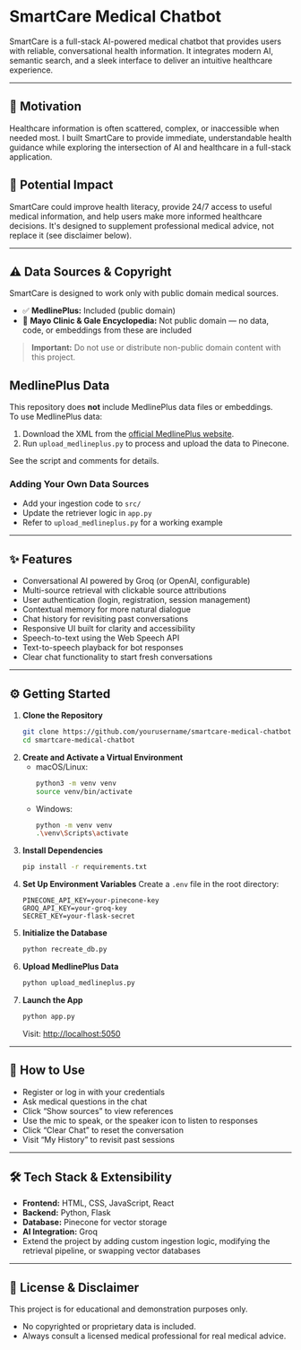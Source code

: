 # SmartCare Medical Chatbot

SmartCare is a full-stack AI-powered medical chatbot that provides users with reliable, conversational health information. It integrates modern AI, semantic search, and a sleek interface to deliver an intuitive healthcare experience.

---

## 🎯 Motivation

Healthcare information is often scattered, complex, or inaccessible when needed most. I built SmartCare to provide immediate, understandable health guidance while exploring the intersection of AI and healthcare in a full-stack application.

## 🚀 Potential Impact

SmartCare could improve health literacy, provide 24/7 access to useful medical information, and help users make more informed healthcare decisions. It's designed to supplement professional medical advice, not replace it (see disclaimer below).

---

## ⚠️ Data Sources & Copyright

SmartCare is designed to work only with public domain medical sources.

- ✅ **MedlinePlus:** Included (public domain)
- 🚫 **Mayo Clinic & Gale Encyclopedia:** Not public domain — no data, code, or embeddings from these are included

> **Important:** Do not use or distribute non-public domain content with this project.


## MedlinePlus Data

This repository does **not** include MedlinePlus data files or embeddings.  
To use MedlinePlus data:

1. Download the XML from the [official MedlinePlus website](https://medlineplus.gov/xml.html).
2. Run `upload_medlineplus.py` to process and upload the data to Pinecone.

See the script and comments for details.


### Adding Your Own Data Sources
- Add your ingestion code to `src/`
- Update the retriever logic in `app.py`
- Refer to `upload_medlineplus.py` for a working example

---

## ✨ Features

- Conversational AI powered by Groq (or OpenAI, configurable)
- Multi-source retrieval with clickable source attributions
- User authentication (login, registration, session management)
- Contextual memory for more natural dialogue
- Chat history for revisiting past conversations
- Responsive UI built for clarity and accessibility
- Speech-to-text using the Web Speech API
- Text-to-speech playback for bot responses
- Clear chat functionality to start fresh conversations

---

## ⚙️ Getting Started

1. **Clone the Repository**
   ```bash
   git clone https://github.com/yourusername/smartcare-medical-chatbot.git
   cd smartcare-medical-chatbot
   ```
2. **Create and Activate a Virtual Environment**
   - macOS/Linux:
     ```bash
     python3 -m venv venv
     source venv/bin/activate
     ```
   - Windows:
     ```bash
     python -m venv venv
     .\venv\Scripts\activate
     ```
3. **Install Dependencies**
   ```bash
   pip install -r requirements.txt
   ```
4. **Set Up Environment Variables**
   Create a `.env` file in the root directory:
   ```env
   PINECONE_API_KEY=your-pinecone-key
   GROQ_API_KEY=your-groq-key
   SECRET_KEY=your-flask-secret
   ```
5. **Initialize the Database**
   ```bash
   python recreate_db.py
   ```
6. **Upload MedlinePlus Data**
   ```bash
   python upload_medlineplus.py
   ```
7. **Launch the App**
   ```bash
   python app.py
   ```
   Visit: [http://localhost:5050](http://localhost:5050)

---

## 💬 How to Use

- Register or log in with your credentials
- Ask medical questions in the chat
- Click “Show sources” to view references
- Use the mic to speak, or the speaker icon to listen to responses
- Click “Clear Chat” to reset the conversation
- Visit “My History” to revisit past sessions

---

## 🛠️ Tech Stack & Extensibility

- **Frontend:** HTML, CSS, JavaScript, React
- **Backend:** Python, Flask
- **Database:** Pinecone for vector storage
- **AI Integration:** Groq
- Extend the project by adding custom ingestion logic, modifying the retrieval pipeline, or swapping vector databases

---

## 📄 License & Disclaimer

This project is for educational and demonstration purposes only.

- No copyrighted or proprietary data is included.
- Always consult a licensed medical professional for real medical advice. 
